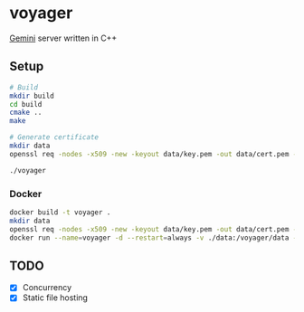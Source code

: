 # voyager

[Gemini](https://geminiprotocol.net/) server written in C++

## Setup

```bash
# Build
mkdir build
cd build
cmake ..
make

# Generate certificate
mkdir data
openssl req -nodes -x509 -new -keyout data/key.pem -out data/cert.pem -days 365

./voyager
```

### Docker
```bash
docker build -t voyager .
mkdir data
openssl req -nodes -x509 -new -keyout data/key.pem -out data/cert.pem -days 365
docker run --name=voyager -d --restart=always -v ./data:/voyager/data -p 1965:1965 voyager
```

## TODO
- [x] Concurrency
- [x] Static file hosting